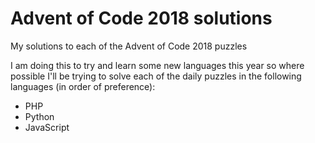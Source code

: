 # Advent of Code 2018 solutions
My solutions to each of the Advent of Code 2018 puzzles

I am doing this to try and learn some new languages this year so where possible I'll be trying to solve each of the daily puzzles in the following languages (in order of preference):
 - PHP
 - Python
 - JavaScript
